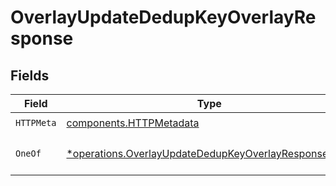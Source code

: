 # OverlayUpdateDedupKeyOverlayResponse


## Fields

| Field                                                                                                                       | Type                                                                                                                        | Required                                                                                                                    | Description                                                                                                                 |
| --------------------------------------------------------------------------------------------------------------------------- | --------------------------------------------------------------------------------------------------------------------------- | --------------------------------------------------------------------------------------------------------------------------- | --------------------------------------------------------------------------------------------------------------------------- |
| `HTTPMeta`                                                                                                                  | [components.HTTPMetadata](../../models/components/httpmetadata.md)                                                          | :heavy_check_mark:                                                                                                          | N/A                                                                                                                         |
| `OneOf`                                                                                                                     | [*operations.OverlayUpdateDedupKeyOverlayResponseBody](../../models/operations/overlayupdatededupkeyoverlayresponsebody.md) | :heavy_minus_sign:                                                                                                          | The request has succeeded.                                                                                                  |